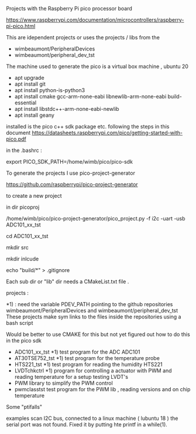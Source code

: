 Projects with the Raspberry Pi pico processor board 

https://www.raspberrypi.com/documentation/microcontrollers/raspberry-pi-pico.html

This are idependent projects or uses the projects / libs from the 

   * wimbeaumont/PeripheralDevices
   * wimbeaumont/peripheral_dev_tst
   
The machine used to generate the pico  is  a virtual box machine , ubuntu 20  

   * apt  upgrade
   * apt install git
   * apt install python-is-python3
   * apt install cmake gcc-arm-none-eabi libnewlib-arm-none-eabi build-essential
   * apt install libstdc++-arm-none-eabi-newlib
   * apt install geany 



installed is the pico c++ sdk package etc.  following the steps in this document https://datasheets.raspberrypi.com/pico/getting-started-with-pico.pdf

in the .bashrc  : 

export PICO_SDK_PATH=/home/wimb/pico/pico-sdk

To generate the projects  I use pico-project-generator 

https://github.com/raspberrypi/pico-project-generator

to create a new project 

in dir picoproj

/home/wimb/pico/pico-project-generator/pico_project.py  -f i2c -uart -usb ADC101_xx_tst

cd ADC101_xx_tst 

mkdir src

mkdir inlcude 

echo  "build/*" > .gitignore

Each sub dir or "lib"  dir needs a CMakeList.txt file . 



projects : 

*1)  : need the variable PDEV_PATH pointing to the github repositories wimbeaumont/PeripheralDevices  and wimbeaumont/peripheral_dev_tst 
These projects make sym links to the files inside the repositories using a bash script 

Would be better to use CMAKE for this but not yet figured out how to do this in the pico sdk 


   * ADC101_xx_tst	*1)	test program for the ADC  ADC101
   * AT30TSE752_tst	*1)	test program for the temperature probe 
   * HTS221_tst	   *1)	test program for reading the humidity HTS221
   * LVDTchkctrl    *1)	program for controlling a actuator with PWM  and reading temperature for a setup testing LVDT's 
   * PWM					library to simplify the PWM control 
   * pwmclasstst			test program for the PWM lib , reading versions and on chip  temperature




Some "ptifalls"  

examples  scan I2C bus,  connected to a linux machine ( lubuntu 18 ) the serial port was not found.  Fixed it by putting hte printf in a while(1). 
